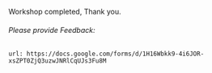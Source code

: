 Workshop completed, Thank you. 

###### Please provide Feedback: 

```dashboard:open-url
url: https://docs.google.com/forms/d/1H16Wbkk9-4i6JOR-xsZPT0ZjQ3uzwJNRlCqUJs3Fu8M
```
